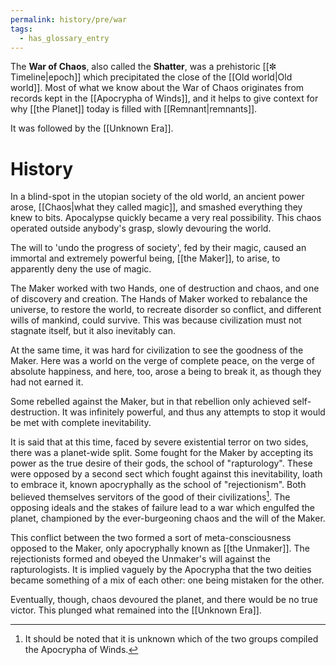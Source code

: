 ```yaml
---
permalink: history/pre/war
tags:
  - has_glossary_entry
---
```


The **War of Chaos**, also called the **Shatter**, was a prehistoric [[✼ Timeline|epoch]] which precipitated the close of the [[Old world|Old world]]. Most of what we know about the War of Chaos originates from records kept in the [[Apocrypha of Winds]], and it helps to give context for why [[the Planet]] today is filled with [[Remnant|remnants]]. 

It was followed by the [[Unknown Era]]. 

# History
In a blind-spot in the utopian society of the old world, an ancient power arose, [[Chaos|what they called magic]], and smashed everything they knew to bits. Apocalypse quickly became a very real possibility. This chaos operated outside anybody's grasp, slowly devouring the world. 

The will to 'undo the progress of society', fed by their magic, caused an immortal and extremely powerful being, [[the Maker]], to arise, to apparently deny the use of magic.

The Maker worked with two Hands, one of destruction and chaos, and one of discovery and creation. The Hands of Maker worked to rebalance the universe, to restore the world, to recreate disorder so conflict, and different wills of mankind, could survive. This was because civilization must not stagnate itself, but it also inevitably can.

At the same time, it was hard for civilization to see the goodness of the Maker. Here was a world on the verge of complete peace, on the verge of absolute happiness, and here, too, arose a being to break it, as though they had not earned it.

Some rebelled against the Maker, but in that rebellion only achieved self-destruction. It was infinitely powerful, and thus any attempts to stop it would be met with complete inevitability. 

It is said that at this time, faced by severe existential terror on two sides, there was a planet-wide split. Some fought for the Maker by accepting its power as the true desire of their gods, the school of "rapturology". These were opposed by a second sect which fought against this inevitability, loath to embrace it, known apocryphally as the school of "rejectionism". Both believed themselves servitors of the good of their civilizations[^1]. The opposing ideals and the stakes of failure lead to a war which engulfed the planet, championed by the ever-burgeoning chaos and the will of the Maker. 

This conflict between the two formed a sort of meta-consciousness opposed to the Maker, only apocryphally known as [[the Unmaker]]. The rejectionists formed and obeyed the Unmaker's will against the rapturologists. It is implied vaguely by the Apocrypha that the two deities became something of a mix of each other: one being mistaken for the other.

Eventually, though, chaos devoured the planet, and there would be no true victor. This plunged what remained into the [[Unknown Era]].

[^1]:  It should be noted that it is unknown which of the two groups compiled the Apocrypha of Winds.